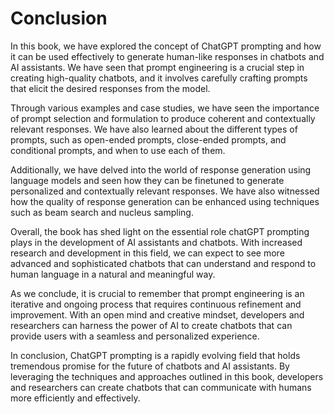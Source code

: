 # Conclusion

In this book, we have explored the concept of ChatGPT prompting and how it can be used effectively to generate human-like responses in chatbots and AI assistants. We have seen that prompt engineering is a crucial step in creating high-quality chatbots, and it involves carefully crafting prompts that elicit the desired responses from the model.

Through various examples and case studies, we have seen the importance of prompt selection and formulation to produce coherent and contextually relevant responses. We have also learned about the different types of prompts, such as open-ended prompts, close-ended prompts, and conditional prompts, and when to use each of them.

Additionally, we have delved into the world of response generation using language models and seen how they can be finetuned to generate personalized and contextually relevant responses. We have also witnessed how the quality of response generation can be enhanced using techniques such as beam search and nucleus sampling.

Overall, the book has shed light on the essential role chatGPT prompting plays in the development of AI assistants and chatbots. With increased research and development in this field, we can expect to see more advanced and sophisticated chatbots that can understand and respond to human language in a natural and meaningful way.

As we conclude, it is crucial to remember that prompt engineering is an iterative and ongoing process that requires continuous refinement and improvement. With an open mind and creative mindset, developers and researchers can harness the power of AI to create chatbots that can provide users with a seamless and personalized experience.

In conclusion, ChatGPT prompting is a rapidly evolving field that holds tremendous promise for the future of chatbots and AI assistants. By leveraging the techniques and approaches outlined in this book, developers and researchers can create chatbots that can communicate with humans more efficiently and effectively.
